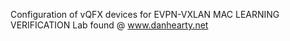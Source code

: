 Configuration of vQFX devices for EVPN-VXLAN MAC LEARNING VERIFICATION Lab found @ www.danhearty.net
